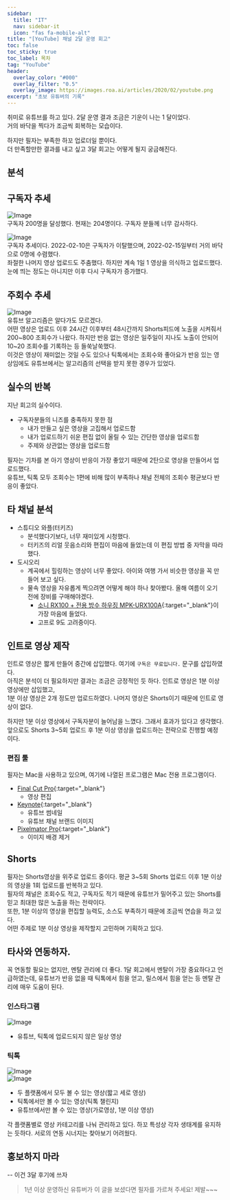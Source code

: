 ```yaml
---
sidebar:
  title: "IT"
  nav: sidebar-it
  icon: "fas fa-mobile-alt"
title: "[YouTube] 채널 2달 운영 회고"
toc: false
toc_sticky: true
toc_label: 목차
tag: "YouTube"
header:
  overlay_color: "#000"
  overlay_filter: "0.5"
  overlay_image: https://images.roa.ai/articles/2020/02/youtube.png
excerpt: "초보 유튜버의 기록"
---
```

취미로 유튜브를 하고 있다. 2달 운영 결과 조금은 기운이 나는 1 달이었다.  
거의 바닥을 찍다가 조금씩 회복하는 모습이다.  

하지만 필자는 부족한 하꼬 업로더일 뿐이다.  
더 만족할만한 결과를 내고 싶고 3달 회고는 어떻게 될지 궁금해진다.

## 분석
## 구독자 추세
![Image](https://drive.google.com/uc?export=view&id=1Gzq2ejcmEBHOiErFd6rsxn158YUMoASk)  
구독자 200명을 달성했다. 현재는 204명이다. 구독자 분들께 너무 감사하다.

![Image](https://drive.google.com/uc?export=view&id=1cinUycR9iQ2wpVZRv0hFjhjtkCueozaf)  
구독자 추세이다. 2022-02-10은 구독자가 이탈했으며, 2022-02-15일부터 거의 바닥으로 0명에 수렴했다.  
좌절한 나머지 영상 업로드도 주춤했다. 하지만 계속 1일 1 영상을 의식하고 업로드했다. 눈에 띄는 정도는 아니지만 이후 다시 구독자가 증가했다.   
 
## 주회수 추세
![Image](https://drive.google.com/uc?export=view&id=1L1de8qap8VneteRy46qkexUbY6GWDvai)  
유튜브 알고리즘은 알다가도 모르겠다.  
어떤 영상은 업로드 이후 24시간 이후부터 48시간까지 Shorts피드에 노출을 시켜줘서 200~800 조회수가 나왔다. 
하지만 반응 없는 영상은 일주일이 지나도 노출이 안되어 10~20 조회수를 기록하는 등 들쑥날쑥했다.  
이것은 영상이 재미없는 것일 수도 있으나 틱톡에서는 조회수와 좋아요가 반응 있는 영상임에도 유튜브에서는 알고리즘의 선택을 받지 못한 경우가 있었다.   


## 실수의 반복
지난 회고의 실수이다.
* 구독자분들의 니즈를 충족하지 못한 점
  * 내가 만들고 싶은 영상을 고집해서 업로드함
  * 내가 업로드하기 쉬운 편집 없이 올릴 수 있는 간단한 영상을 업로드함
  * 주제와 상관없는 영상을 업로드함

필자는 기차를 본 아기 영상이 반응이 가장 좋았기 때문에 2탄으로 영상을 만들어서 업로드했다.  
유튜브, 틱톡 모두 조회수는 1편에 비해 많이 부족하나 채널 전체의 조회수 평균보다 반응이 좋았다. 


## 타 채널 분석
* 스튜디오 와플(터키즈)
  * 분석했다기보다, 너무 재미있게 시청했다.
  * 터키즈의 리얼 웃음소리와 편집이 마음에 들었는데 이 편집 방법 중 자막을 따라 했다.
* 도시오리
  * 계곡에서 힐링하는 영상이 너무 좋았다. 아이와 여행 가서 비슷한 영상을 꼭 만들어 보고 싶다.
  * 물속 영상을 자유롭게 찍으려면 어떻게 해야 하나 찾아봤다. 올해 여름이 오기 전에 장비를 구매해야겠다.
    * [<i class="fas fa-link"></i> 소니 RX100 + 전용 방수 하우징 MPK-URX100A](https://lazion.com/2513078){:target="_blank"}이 가장 마음에 들었다.
    * 고프로 9도 고려중이다.

## 인트로 영상 제작
인트로 영상은 짧게 만들어 중간에 삽입했다. 여기에 `구독은 무료입니다.` 문구를 삽입하였다.  
아직은 분석이 더 필요하지만 결과는 조금은 긍정적인 듯 하다. 인트로 영상은 1분 이상 영상에만 삽입했고,  
1분 이상 영상은 2개 정도만 업로드하였다. 나머지 영상은 Shorts이기 때문에 인트로 영상이 없다.  

하지만 1분 이상 영상에서 구독자분이 늘어남을 느꼈다. 그래서 효과가 있다고 생각했다.
앞으로도 Shorts 3~5회 업로드 후 1분 이상 영상을 업로드하는 전략으로 진행할 예정이다.

### 편집 툴
필자는 Mac을 사용하고 있으며, 여기에 나열된 프로그램은 Mac 전용 프로그램이다.
* [<i class="fas fa-link"></i> Final Cut Pro](https://apps.apple.com/kr/app/final-cut-pro/id424389933?mt=12){:target="_blank"}
  * 영상 편집
* [<i class="fas fa-link"></i> Keynote](https://apps.apple.com/kr/app/keynote/id409183694?mt=12){:target="_blank"} 
  * 유튜브 썸네일
  * 유튜브 채널 브랜드 이미지
* [<i class="fas fa-link"></i> Pixelmator Pro](https://apps.apple.com/kr/app/pixelmator-pro/id1289583905?mt=12){:target="_blank"} 
  * 이미지 배경 제거

## Shorts
필자는 Shorts영상을 위주로 업로드 중이다. 평균 3~5회 Shorts 업로드 이후 1분 이상의 영상을 1회 업로드를 반복하고 있다.  
필자의 채널은 조회수도 적고, 구독자도 적기 때문에 유튜브가 밀어주고 있는 Shorts를 믿고 최대한 많은 노출을 하는 전략이다.  
또한, 1분 이상의 영상을 편집할 능력도, 소스도 부족하기 때문에 조금씩 연습을 하고 있다.  
어떤 주제로 1분 이상 영상을 제작할지 고민하며 기획하고 있다.  

## 타사와 연동하자.
꼭 연동할 필요는 없지만, 멘탈 관리에 더 좋다. 
1달 회고에서 멘탈이 가장 중요하다고 언급하였는데, 유튜브가 반응 없을 때 틱톡에서 힘을 얻고, 릴스에서 힘을 얻는 등 멘탈 관리에 매우 도움이 된다.
### 인스타그램
![Image](https://drive.google.com/uc?export=view&id=1m09JV9mZ8kogqPdCDx0rDd3G0KethsEp)
* 유튜브, 틱톡에 업로드되지 않은 일상 영상

### 틱톡
![Image](https://drive.google.com/uc?export=view&id=12c8hjDL_y1YsiStbQZiyUKwOfk7SeQqa)  
![Image](https://drive.google.com/uc?export=view&id=1vwg1hqHuGGqX3iYYpkfcZL50WjOwQ2Aq)  
* 두 플랫폼에서 모두 볼 수 있는 영상(짧고 세로 영상)
* 틱톡에서만 볼 수 있는 영상(틱톡 챌린지)
* 유튜브에서만 볼 수 있는 영상(가로영상, 1분 이상 영상)

각 플랫폼별로 영상 카테고리를 나눠 관리하고 있다. 
하꼬 특성상 각자 생태계를 유지하는 듯하다. 서로의 연동 시너지는 찾아보기 어려웠다.  


## 홍보하지 마라
-- 이건 3달 후기에 쓰자

>1년 이상 운영하신 유튜버가 이 글을 보셨다면 필자를 가르쳐 주세요! 제발~~~
